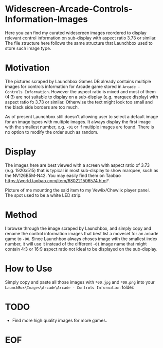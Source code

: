 # Widescreen-Arcade-Controls-Information-Images
Here you can find my curated widescreen images reordered to display relevant control information on sub-display with aspect ratio 3.73 or similar. The file structure here follows the same structure that Launchbox used to store such image type.

# Motivation
The pictures scraped by Launchbox Games DB already contains multiple images for controls information for Arcade game stored in `Arcade - Controls Information`. However the aspect ratio is mixed and most of them (4:3) are not suitable to display on a sub-display (e.g. marquee display) with aspect ratio fo 3.73 or similar. Otherwise the text might look too small and the black side borders are too much. 

As of present Launchbox still doesn't allowing user to select a default image for an image types with multiple images. It always display the first image with the smallest number, e.g. `-01` or if multiple images are found. There is no option to modify the order such as random.

# Display
The images here are best viewed with a screen with aspect ratio of 3.73 (e.g. 1920x515) that is typical in most sub-display to show marquee, such as the NV126B5M-N42. You may easily find them on Taobao https://world.taobao.com/item/680221506574.htm?.

Picture of me mounting the said item to my Vewlix/Chewlix player panel. The spot used to be a white LED strip.

# Method
I browse through the image scraped by Launchbox, and simply copy and rename the control information images that best list a moveset for an arcade game to `-00`. Since Launchbox always choses image with the smallest index number, it will use it instead of the different `-01` image name that might contain 4:3 or 16:9 aspect ratio not ideal to be displayed on the sub-display. 

# How to Use
Simply copy and paste all those images with `*00.jpg` and `*00.png` into your `LaunchBox\Images\Arcade\Arcade - Controls Information` folder.

# TODO
- Find more high quality images for more games.

# EOF
